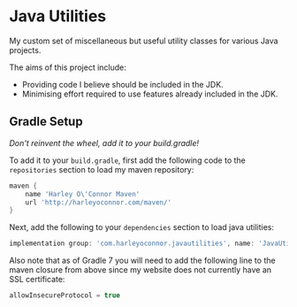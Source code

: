 # Java Utilities
My custom set of miscellaneous but useful utility classes for various Java projects.

The aims of this project include: 

- Providing code I believe should be included in the JDK. 
- Minimising effort required to use features already included in the JDK.

## Gradle Setup
*Don't reinvent the wheel, add it to your build.gradle!*

To add it to your `build.gradle`, first add the following code to the `repositories` section to load my maven repository:

```groovy
maven {
    name 'Harley O\'Connor Maven'
    url 'http://harleyoconnor.com/maven/'
}
```

Next, add the following to your `dependencies` section to load java utilities:

```groovy
implementation group: 'com.harleyoconnor.javautilities', name: 'JavaUtilities', version: '0.0.9'
```

Also note that as of Gradle 7 you will need to add the following line to the maven closure from above since my website does not currently have an SSL certificate:

```groovy
allowInsecureProtocol = true
```
